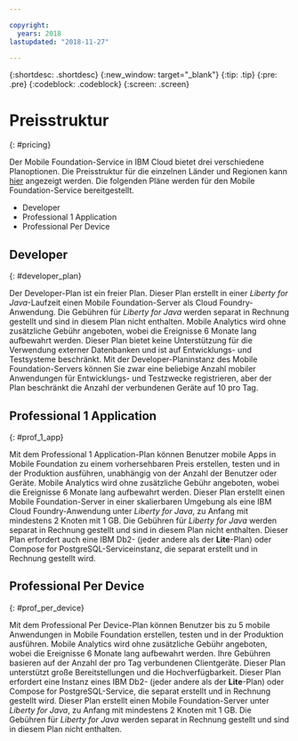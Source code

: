 ```yaml
---

copyright:
  years: 2018
lastupdated: "2018-11-27"

---
```


{:shortdesc: .shortdesc}
{:new_window: target="_blank"}
{:tip: .tip}
{:pre: .pre}
{:codeblock: .codeblock}
{:screen: .screen}

# Preisstruktur
{: #pricing}

Der Mobile Foundation-Service in IBM Cloud bietet drei verschiedene Planoptionen. Die Preisstruktur für die einzelnen Länder und Regionen kann [hier](https://cloud.ibm.com/catalog/services/mobile-foundation) angezeigt werden. Die folgenden Pläne werden für den Mobile Foundation-Service bereitgestellt. 
* Developer 
* Professional 1 Application
* Professional Per Device

## Developer
{: #developer_plan}

Der Developer-Plan ist ein freier Plan. Dieser Plan erstellt in einer *Liberty for Java*-Laufzeit einen Mobile Foundation-Server als Cloud Foundry-Anwendung. Die Gebühren für *Liberty for Java* werden separat in Rechnung gestellt und sind in diesem Plan nicht enthalten. Mobile Analytics wird ohne zusätzliche Gebühr angeboten, wobei die Ereignisse 6 Monate lang aufbewahrt werden. Dieser Plan bietet keine Unterstützung für die Verwendung externer Datenbanken und ist auf Entwicklungs- und Testsysteme beschränkt. Mit der Developer-Planinstanz des Mobile Foundation-Servers können Sie zwar eine beliebige Anzahl mobiler Anwendungen für Entwicklungs- und Testzwecke registrieren, aber der Plan beschränkt die Anzahl der verbundenen Geräte auf 10 pro Tag. 

## Professional 1 Application
{: #prof_1_app}

Mit dem Professional 1 Application-Plan können Benutzer mobile Apps in Mobile Foundation zu einem vorhersehbaren Preis erstellen, testen und in der Produktion ausführen, unabhängig von der Anzahl der Benutzer oder Geräte. Mobile Analytics wird ohne zusätzliche Gebühr angeboten, wobei die Ereignisse 6 Monate lang aufbewahrt werden. Dieser Plan erstellt einen Mobile Foundation-Server in einer skalierbaren Umgebung als eine IBM Cloud Foundry-Anwendung unter *Liberty for Java*, zu Anfang mit mindestens 2 Knoten mit 1 GB. Die Gebühren für *Liberty for Java* werden separat in Rechnung gestellt und sind in diesem Plan nicht enthalten. Dieser Plan erfordert auch eine IBM Db2- (jeder andere als der **Lite**-Plan) oder Compose for PostgreSQL-Serviceinstanz, die separat erstellt und in Rechnung gestellt wird. 

## Professional Per Device
{: #prof_per_device}

Mit dem Professional Per Device-Plan können Benutzer bis zu 5 mobile Anwendungen in Mobile Foundation erstellen, testen und in der Produktion ausführen. Mobile Analytics wird ohne zusätzliche Gebühr angeboten, wobei die Ereignisse 6 Monate lang aufbewahrt werden. Ihre Gebühren basieren auf der Anzahl der pro Tag verbundenen Clientgeräte. Dieser Plan unterstützt große Bereitstellungen und die Hochverfügbarkeit. Dieser Plan erfordert eine Instanz eines IBM Db2- (jeder andere als der **Lite**-Plan) oder Compose for PostgreSQL-Service, die separat erstellt und in Rechnung gestellt wird. Dieser Plan erstellt einen Mobile Foundation-Server unter *Liberty for Java*, zu Anfang mit mindestens 2 Knoten mit 1 GB. Die Gebühren für *Liberty for Java* werden separat in Rechnung gestellt und sind in diesem Plan nicht enthalten. 

